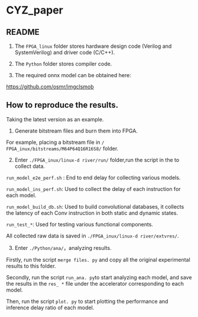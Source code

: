 # CYZ_paper

## README
1. The `FPGA_linux` folder stores hardware design code (Verilog and SystemVerilog) and driver code (C/C++).
   
2. The `Python`  folder stores compiler code.

3. The required onnx model can be obtained here:

https://github.com/osmr/imgclsmob

## How to reproduce the results.

Taking the latest version  as an example.

1. Generate bitstream files and burn them into FPGA.

For example, placing a bitstream file in `/ FPGA_inux/bitstreams/M64P64Q16R16S8/` folder.

2. Enter `./FPGA_inux/linux-d river/run/` folder,run the script in the to collect data.
   
`run_model_e2e_perf.sh` : End to end delay for collecting various models.

`run_model_ins_perf.sh`: Used to collect the delay of each instruction for each model.

`run_model_build_db.sh`: Used to build convolutional databases, it collects the latency of each Conv instruction in both static and dynamic states.

`run_test_*`: Used for testing various functional components.

All collected raw data is saved in `./FPGA_inux/linux-d river/extvres/`.


3. Enter `./Python/ana/`，analyzing results.

Firstly, run the script `merge files. py` and copy all the original experimental results to this folder.

Secondly, run the script `run_ana. py`to start analyzing each model, and save the results in the `res_ *` file under the accelerator corresponding to each model.

Then, run the script `plot. py` to start plotting the performance and inference delay ratio of each model.

